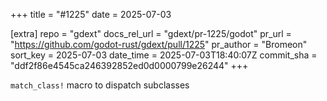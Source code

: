 +++
title = "#1225"
date = 2025-07-03

[extra]
repo = "gdext"
docs_rel_url = "gdext/pr-1225/godot"
pr_url = "https://github.com/godot-rust/gdext/pull/1225"
pr_author = "Bromeon"
sort_key = 2025-07-03
date_time = 2025-07-03T18:40:07Z
commit_sha = "ddf2f86e4545ca246392852ed0d0000799e26244"
+++

`match_class!` macro to dispatch subclasses
